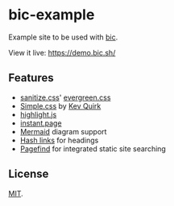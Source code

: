# bic-example

Example site to be used with [bic](https://github.com/Pinjasaur/bic).

View it live: https://demo.bic.sh/

## Features

- [sanitize.css](https://github.com/csstools/sanitize.css)' [evergreen.css](https://github.com/csstools/sanitize.css/blob/master/evergreen.css)
- [Simple.css](https://simplecss.org/) by [Kev Quirk](https://kevq.uk/)
- [highlight.js](https://highlightjs.org/)
- [instant.page](https://instant.page/)
- [Mermaid](https://github.com/mermaid-js/mermaid) diagram support
- [Hash links](https://blog.codepen.io/2016/11/17/anchor-links-post-headers/) for headings
- [Pagefind](https://pagefind.app/) for integrated static site searching

## License

[MIT].

[MIT]: https://pinjasaur.mit-license.org/2021
